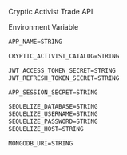 Cryptic Activist Trade API

Environment Variable

```md
APP_NAME=STRING

CRYPTIC_ACTIVIST_CATALOG=STRING

JWT_ACCESS_TOKEN_SECRET=STRING
JWT_REFRESH_TOKEN_SECRET=STRING

APP_SESSION_SECRET=STRING

SEQUELIZE_DATABASE=STRING
SEQUELIZE_USERNAME=STRING
SEQUELIZE_PASSWORD=STRING
SEQUELIZE_HOST=STRING

MONGODB_URI=STRING
```
